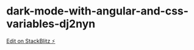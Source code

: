 # dark-mode-with-angular-and-css-variables-dj2nyn

[Edit on StackBlitz ⚡️](https://stackblitz.com/edit/dark-mode-with-angular-and-css-variables-dj2nyn)